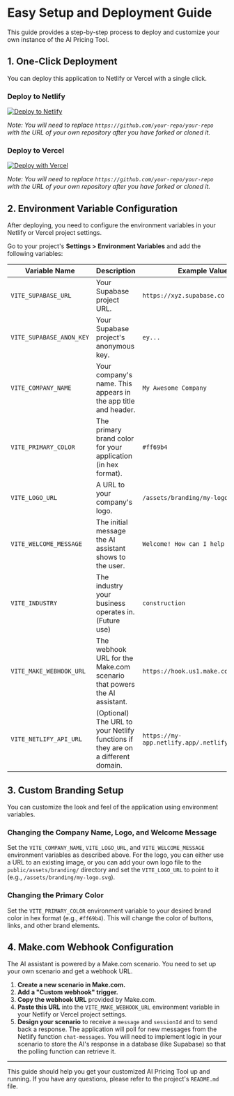 # Easy Setup and Deployment Guide

This guide provides a step-by-step process to deploy and customize your own instance of the AI Pricing Tool.

## 1. One-Click Deployment

You can deploy this application to Netlify or Vercel with a single click.

### Deploy to Netlify

[![Deploy to Netlify](https://www.netlify.com/img/deploy/button.svg)](https://app.netlify.com/start/deploy?repository=https://github.com/your-repo/your-repo)

_Note: You will need to replace `https://github.com/your-repo/your-repo` with the URL of your own repository after you have forked or cloned it._

### Deploy to Vercel

[![Deploy with Vercel](https://vercel.com/button)](https://vercel.com/new/clone?repository-url=https://github.com/your-repo/your-repo)

_Note: You will need to replace `https://github.com/your-repo/your-repo` with the URL of your own repository after you have forked or cloned it._

## 2. Environment Variable Configuration

After deploying, you need to configure the environment variables in your Netlify or Vercel project settings.

Go to your project's **Settings > Environment Variables** and add the following variables:

| Variable Name             | Description                                                                 | Example Value                               |
| ------------------------- | --------------------------------------------------------------------------- | ------------------------------------------- |
| `VITE_SUPABASE_URL`       | Your Supabase project URL.                                                  | `https://xyz.supabase.co`                   |
| `VITE_SUPABASE_ANON_KEY`  | Your Supabase project's anonymous key.                                      | `ey...`                                     |
| `VITE_COMPANY_NAME`       | Your company's name. This appears in the app title and header.              | `My Awesome Company`                        |
| `VITE_PRIMARY_COLOR`      | The primary brand color for your application (in hex format).               | `#ff69b4`                                   |
| `VITE_LOGO_URL`           | A URL to your company's logo.                                               | `/assets/branding/my-logo.svg`              |
| `VITE_WELCOME_MESSAGE`    | The initial message the AI assistant shows to the user.                     | `Welcome! How can I help you today?`        |
| `VITE_INDUSTRY`           | The industry your business operates in. (Future use)                        | `construction`                              |
| `VITE_MAKE_WEBHOOK_URL`   | The webhook URL for the Make.com scenario that powers the AI assistant.     | `https://hook.us1.make.com/...`             |
| `VITE_NETLIFY_API_URL`    | (Optional) The URL to your Netlify functions if they are on a different domain. | `https://my-app.netlify.app/.netlify/functions` |

## 3. Custom Branding Setup

You can customize the look and feel of the application using environment variables.

### Changing the Company Name, Logo, and Welcome Message

Set the `VITE_COMPANY_NAME`, `VITE_LOGO_URL`, and `VITE_WELCOME_MESSAGE` environment variables as described above. For the logo, you can either use a URL to an existing image, or you can add your own logo file to the `public/assets/branding/` directory and set the `VITE_LOGO_URL` to point to it (e.g., `/assets/branding/my-logo.svg`).

### Changing the Primary Color

Set the `VITE_PRIMARY_COLOR` environment variable to your desired brand color in hex format (e.g., `#ff69b4`). This will change the color of buttons, links, and other brand elements.

## 4. Make.com Webhook Configuration

The AI assistant is powered by a Make.com scenario. You need to set up your own scenario and get a webhook URL.

1.  **Create a new scenario in Make.com.**
2.  **Add a "Custom webhook" trigger.**
3.  **Copy the webhook URL** provided by Make.com.
4.  **Paste this URL** into the `VITE_MAKE_WEBHOOK_URL` environment variable in your Netlify or Vercel project settings.
5.  **Design your scenario** to receive a `message` and `sessionId` and to send back a response. The application will poll for new messages from the Netlify function `chat-messages`. You will need to implement logic in your scenario to store the AI's response in a database (like Supabase) so that the polling function can retrieve it.

---

This guide should help you get your customized AI Pricing Tool up and running. If you have any questions, please refer to the project's `README.md` file.
